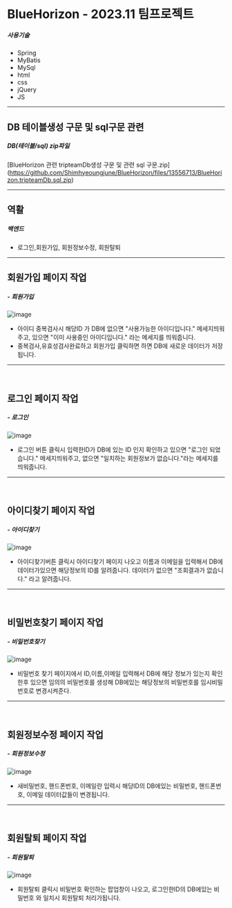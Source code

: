 # BlueHorizon - 2023.11 팀프로젝트
##### 사용기술
- Spring
- MyBatis
- MySql
- html
- css
- jQuery
- JS

---
## DB 테이블생성 구문 및 sql구문 관련
##### DB(테이블/sql) zip파일
[BlueHorizon 관련 tripteamDb생성 구문 및 관련 sql 구문.zip]
(https://github.com/Shimhyeoungjune/BlueHorizon/files/13556713/BlueHorizon.tripteamDb.sql.zip)


---


## 역활
##### 백엔드
- 로그인,회원가입, 회원정보수정, 회원탈퇴

---
## 회원가입 페이지 작업
##### - 회원가입
![image](https://github.com/Shimhyeoungjune/BlueHorizon/assets/146051549/4779ffd7-35f5-4c81-963e-f8f5d6364090)

- 아이디 중복검사시 해당ID 가 DB에 없으면 "사용가능한 아이디입니다." 메세지띄워주고, 있으면 "이미 사용중인 아이디입니다." 라는 메세지를 띄워줍니다.
- 중복검사,유효성검사완료하고 회원가입 클릭하면 하면 DB에 새로운 데이터가 저장됩니다.
---
<br>

## 로그인 페이지 작업
##### - 로그인
![image](https://github.com/Shimhyeoungjune/BlueHorizon/assets/146051549/058a35d8-5e8a-49d9-945c-cfc6c8a31247)

- 로그인 버튼 클릭시 입력한ID가 DB에 있는 ID 인지 확인하고 있으면 "로그인 되었습니다." 메세지띄워주고, 없으면 "일치하는 회원정보가 없습니다."라는 메세지를 띄워줍니다.
---
<br>

## 아이디찾기 페이지 작업
##### - 아이디찾기
![image](https://github.com/Shimhyeoungjune/BlueHorizon/assets/146051549/96cf5bd2-a3c3-4924-86cf-9030b47c1321)

- 아이디찾기버튼 클릭시 아이디찾기 페이지 나오고  이름과 이메일을 입력해서 DB에 데이터가있으면 해당정보의 ID를 알려줍니다.
  데이터가 없으면 "조회결과가 없습니다." 라고 알려줍니다.
---
<br>

## 비밀번호찾기 페이지 작업
##### - 비밀번호찾기
![image](https://github.com/Shimhyeoungjune/BlueHorizon/assets/146051549/787e192b-f748-4da1-b05e-513ea3753845)

- 비밀번호 찾기 페이지에서 ID,이름,이메일 입력해서 DB에 해당 정보가 있는지 확인한후 있으면 임의의 비밀번호를 생성해 DB에있는 해당정보의 비밀번호를
  임시비밀번호로 변경시켜준다.

---
<br>

## 회원정보수정 페이지 작업
##### - 회원정보수정
![image](https://github.com/Shimhyeoungjune/BlueHorizon/assets/146051549/5df58150-e1e0-42ad-9cda-c15f7cb801e5)

- 새비밀번호, 핸드폰번호, 이메일란 입력시 해당ID의 DB에있는 비밀번호, 핸드폰번호, 이메일 데이터값들이 변경됩니다.

---
<br>

## 회원탈퇴 페이지 작업
##### - 회원탈퇴
![image](https://github.com/Shimhyeoungjune/BlueHorizon/assets/146051549/cf2b0214-c0df-459b-a965-5432b4680984)

- 회원탈퇴 클릭시 비밀번호 확인하는 팝업창이 나오고, 로그인한ID의 DB에있는 비밀번호 와 일치시 회원탈퇴 처리가됩니다.
